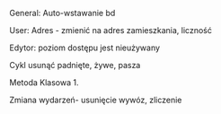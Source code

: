 General:
Auto-wstawanie bd

User:
Adres - zmienić na adres zamieszkania, liczność

Edytor:
poziom dostępu jest nieużywany

Cykl
usunąć padnięte, żywe, pasza

Metoda Klasowa
    1. 

Zmiana wydarzeń- usunięcie wywóz, zliczenie